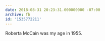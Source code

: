 ```yaml
---
date: 2018-08-31 20:23:31.000000000 -07:00
archive: fb
id: '1535772211'
---
```


Roberta McCain was my age in 1955.
